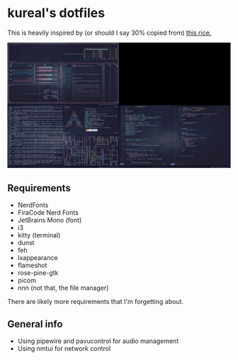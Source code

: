 # kureal's dotfiles

This is heavily inspired by (or should I say 30% copied from) [this rice.](https://github.com/jifuwater/Cattendeavour/blob/main/i3_pc/config)

<picture>
<img alt="Screenshot of rice" src="./assets/theme.png">
</picture>

## Requirements

- NerdFonts
- FiraCode Nerd Fonts
- JetBrains Mono (font)
- i3
- kitty (terminal)
- dunst
- feh
- lxappearance
- flameshot
- rose-pine-gtk
- picom
- nnn (not that, the file manager)

There are likely more requirements that I'm forgetting about.

## General info

- Using pipewire and pavucontrol for audio management
- Using nmtui for network control
